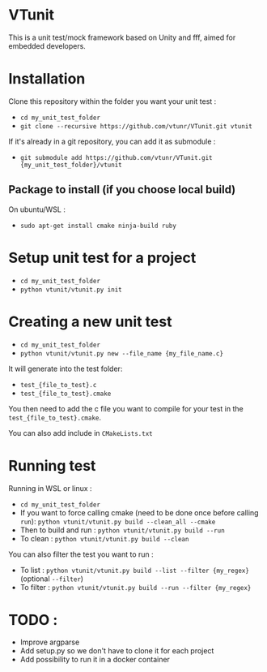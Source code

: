 # VTunit

This is a unit test/mock framework based on Unity and fff, aimed for embedded developers.

# Installation 

Clone this repository within the folder you want your unit test :

* `cd my_unit_test_folder`
* `git clone --recursive https://github.com/vtunr/VTunit.git vtunit`

If it's already in a git repository, you can add it as submodule :
* `git submodule add https://github.com/vtunr/VTunit.git {my_unit_test_folder}/vtunit`

## Package to install (if you choose local build)

On ubuntu/WSL :
* `sudo apt-get install cmake ninja-build ruby`

# Setup unit test for a project

* `cd my_unit_test_folder`
* `python vtunit/vtunit.py init`

# Creating a new unit test

* `cd my_unit_test_folder`
* `python vtunit/vtunit.py new --file_name {my_file_name.c}`

It will generate into the test folder:
* `test_{file_to_test}.c`
* `test_{file_to_test}.cmake`

You then need to add the c file you want to compile for your test in the `test_{file_to_test}.cmake`.

You can also add include in `CMakeLists.txt`

# Running test

Running in WSL or linux : 

* `cd my_unit_test_folder`
* If you want to force calling cmake (need to be done once before calling `run`): `python vtunit/vtunit.py build --clean_all --cmake`
* Then to build and run : `python vtunit/vtunit.py build --run`
* To clean : `python vtunit/vtunit.py build --clean`

You can also filter the test you want to run :
* To list : `python vtunit/vtunit.py build --list --filter {my_regex}` (optional `--filter`)
* To filter : `python vtunit/vtunit.py build --run --filter {my_regex}`

# TODO :

* Improve argparse
* Add setup.py so we don't have to clone it for each project
* Add possibility to run it in a docker container


